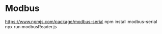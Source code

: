# Modbus

https://www.npmjs.com/package/modbus-serial
npm install modbus-serial
npx run modbusReader.js